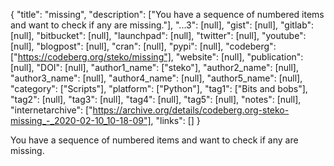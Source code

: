{
  "title": "missing",
  "description": ["You have a sequence of numbered items and want to check if any are missing."],
  "...3": [null],
  "gist": [null],
  "gitlab": [null],
  "bitbucket": [null],
  "launchpad": [null],
  "twitter": [null],
  "youtube": [null],
  "blogpost": [null],
  "cran": [null],
  "pypi": [null],
  "codeberg": ["https://codeberg.org/steko/missing"],
  "website": [null],
  "publication": [null],
  "DOI": [null],
  "author1_name": ["steko"],
  "author2_name": [null],
  "author3_name": [null],
  "author4_name": [null],
  "author5_name": [null],
  "category": ["Scripts"],
  "platform": ["Python"],
  "tag1": ["Bits and bobs"],
  "tag2": [null],
  "tag3": [null],
  "tag4": [null],
  "tag5": [null],
  "notes": [null],
  "internetarchive": ["https://archive.org/details/codeberg.org-steko-missing_-_2020-02-10_10-18-09"],
  "links": []
}

<!-- Generated by csv2md.R – do not edit by hand -->

You have a sequence of numbered items and want to check if any are missing.